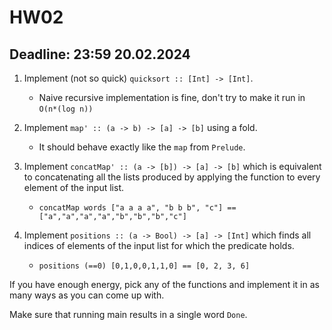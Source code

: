 # HW02
## Deadline: 23:59 20.02.2024

1. Implement (not so quick) `quicksort :: [Int] -> [Int]`.
   * Naive recursive implementation is fine, don't try to make it run in `O(n*(log n))`

2. Implement `map' :: (a -> b) -> [a] -> [b]` using a fold. 
   * It should behave exactly like the `map` from `Prelude`. 

3. Implement `concatMap' :: (a -> [b]) -> [a] -> [b]` which is equivalent to concatenating all the lists produced by applying the function to every element of the input list. 
   * `concatMap words ["a a a a", "b b b", "c"] == ["a","a","a","a","b","b","b","c"]`

4. Implement `positions :: (a -> Bool) -> [a] -> [Int]` which finds all indices of elements of the input list for which the predicate holds.
   * `positions (==0) [0,1,0,0,1,1,0] == [0, 2, 3, 6]`

If you have enough energy, pick any of the functions and implement it in as many ways as you can come up with. 

Make sure that running main results in a single word `Done`. 